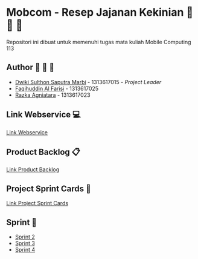 # Mobcom - Resep Jajanan Kekinian :pizza: :hamburger: :fries:
Repositori ini dibuat untuk memenuhi tugas mata kuliah Mobile Computing 113

## Author :construction_worker: :construction_worker: :construction_worker:
* [Dwiki Sulthon Saputra Marbi](https://github.com/DNABigBoss) - 1313617015 - *Project Leader*
* [Faqihuddin Al Farisi](https://github.com/falfisme) - 1313617025
* [Razka Agniatara](https://github.com/Razka173) - 1313617023

## Link Webservice :computer:
[Link Webservice](https://github.com/DNABigBoss/Mobcom-WebService)

## Product Backlog :clipboard:
[Link Product Backlog](https://docs.google.com/spreadsheets/d/17UESCjCuMqcH6AoVo_Gtnt-EjXaEHkXbpOpHY_e4tcw/edit?usp=sharing)

## Project Sprint Cards :date:
[Link Project Sprint Cards](https://github.com/DNABigBoss/Mobcom/projects/2)

## Sprint :milky_way:
* [Sprint 2](https://github.com/DNABigBoss/Mobcom/tree/sprint2)
* [Sprint 3](https://github.com/DNABigBoss/Mobcom/tree/sprint3)
* [Sprint 4](https://github.com/DNABigBoss/Mobcom/tree/sprint4)
